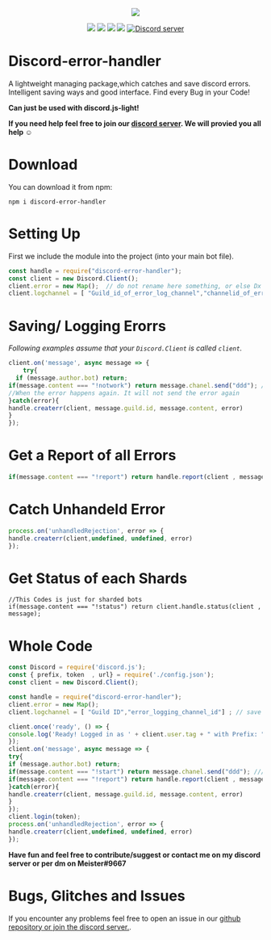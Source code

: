 <p align="center"><a href="https://nodei.co/npm/discord-error-handler/"><img src="https://nodei.co/npm/discord-error-handler.png"></a></p>
<p align="center"><img src="https://img.shields.io/npm/v/discord-mongodb-prefix"> <img src="https://img.shields.io/github/repo-size/meister03/discord-error-handler"> <img src="https://img.shields.io/npm/l/discord-error-handler"> <img src="https://img.shields.io/github/contributors/discord-error-handler">  <a href="https://discord.gg/YTdNBHh"><img src="https://discordapp.com/api/guilds/697129454761410600/widget.png" alt="Discord server"/></a></p>

# Discord-error-handler
A lightweight managing package,which catches and save discord errors. Intelligent saving ways and good interface. Find every Bug in your Code!

**Can just be used with discord.js-light!**

**If you need help feel free to join our <a href="https://discord.gg/YTdNBHh ">discord server</a>. We will provied you all help ☺**
# Download
You can download it from npm:
```cli
npm i discord-error-handler
```

# Setting Up
First we include the module into the project (into your main bot file).
```js
const handle = require("discord-error-handler");
const client = new Discord.Client();
client.error = new Map();  // do not rename here something, or else Dx 
client.logchannel = [ "Guild_id_of_error_log_channel","channelid_of_error_log_channel"] ;
```
# Saving/ Logging Erorrs

*Following examples assume that your `Discord.Client` is called `client`.*

```js
client.on('message', async message => {
	try{
  if (message.author.bot) return;
if(message.content === "!notwork") return message.chanel.send("ddd"); // the error here is "chanel" , the right thing would be "channel" ==> this will now send a message in the log channel.
//When the error happens again. It will not send the error again 
}catch(error){
handle.createrr(client, message.guild.id, message.content, error)
}
});
```
# Get a Report of all Errors
```js
if(message.content === "!report") return handle.report(client , message);
```
# Catch Unhandeld Error
```js
process.on('unhandledRejection', error => { 
handle.createrr(client,undefined, undefined, error)
});
```
# Get Status of each Shards
```
//This Codes is just for sharded bots
if(message.content === "!status") return client.handle.status(client , message);
```
# Whole Code
```js
const Discord = require('discord.js');
const { prefix, token  , url} = require('./config.json');
const client = new Discord.Client();

const handle = require("discord-error-handler");
client.error = new Map(); 
client.logchannel = [ "Guild ID","error_logging_channel_id"] ; // save here your default prefix

client.once('ready', () => {
console.log('Ready! Logged in as ' + client.user.tag + " with Prefix: " + prefix);
});
client.on('message', async message => {
try{
if (message.author.bot) return;
if(message.content === "!start") return message.chanel.send("ddd"); ///create a error
if(message.content === "!report") return handle.report(client , message);
}catch(error){
handle.createrr(client, message.guild.id, message.content, error)
}
});
client.login(token);
process.on('unhandledRejection', error => { 
handle.createrr(client,undefined, undefined, error)
});


```


**Have fun and feel free to contribute/suggest or contact me on my discord server or per dm on Meister#9667**

# Bugs, Glitches and Issues
If you encounter any problems feel free to open an issue in our <a href="https://github.com/meister03/discord-error-handler/issues">github repository or join the discord server.</a>.
